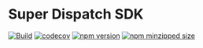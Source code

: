 # Super Dispatch SDK

[![Build](https://github.com/superdispatch/sdk/actions/workflows/main.yml/badge.svg)](https://github.com/superdispatch/sdk/actions/workflows/main.yml)
[![codecov](https://codecov.io/gh/superdispatch/sdk/branch/master/graph/badge.svg)](https://codecov.io/gh/superdispatch/sdk)
[![npm version](https://img.shields.io/npm/v/@superdispatch/sdk.svg)](https://npmjs.com/@superdispatch/sdk)
[![npm minzipped size](https://img.shields.io/bundlephobia/minzip/@superdispatch/sdk.svg)](https://bundlephobia.com/result?p=@superdispatch/sdk)
